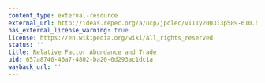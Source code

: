 ```yaml
---
content_type: external-resource
external_url: http://ideas.repec.org/a/ucp/jpolec/v111y2003i3p589-610.html
has_external_license_warning: true
license: https://en.wikipedia.org/wiki/All_rights_reserved
status: ''
title: Relative Factor Abundance and Trade
uid: 657a8740-46a7-4802-ba20-0d293ac1dc1a
wayback_url: ''
---
```

